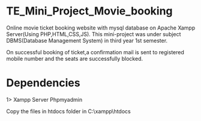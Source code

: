 # TE_Mini_Project_Movie_booking
Online movie ticket booking website with mysql database on Apache Xampp Server(Using PHP,HTML,CSS,JS).
This mini-project was under subject DBMS(Database Management System) in third year 1st semester.

On successful booking of ticket,a confirmation mail is sent to registered mobile number and the seats are successfully blocked.

# Dependencies
1> Xampp Server Phpmyadmin

Copy the files in htdocs folder in C:\xampp\htdocs

